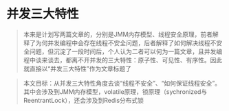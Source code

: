 
# 并发三大特性

> 本来是计划写两篇文章的，分别是JMM内存模型、线程安全原理，前者解释了为何并发编程中会存在线程不安全问题，后者解释了如何解决线程不安全问题，但沉淀了一段时间后，个人认为二者可以何为一篇文章，且并发编程中谈来谈去，都离不开并发的三大特性：原子性、可见性、有序性。因此就直接以“并发三大特性”作为文章标题了

> 本文目标：从并发三大特性角度去谈“线程不安全”、“如何保证线程安全”。其中会涉及到JMM内存模型，volatile原理，锁原理（sychronized与ReentrantLock），还会涉及到Redis分布式锁
